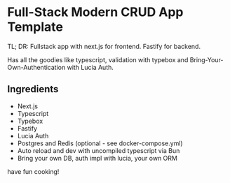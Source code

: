 # Full-Stack Modern CRUD App Template

TL; DR: Fullstack app with next.js for frontend. Fastify for backend.

Has all the goodies like typescript, validation with typebox
and Bring-Your-Own-Authentication with Lucia Auth.

## Ingredients

- Next.js
- Typescript
- Typebox
- Fastify
- Lucia Auth
- Postgres and Redis (optional - see docker-compose.yml)
- Auto reload and dev with uncompiled typescript via Bun
- Bring your own DB, auth impl with lucia, your own ORM

have fun cooking!
